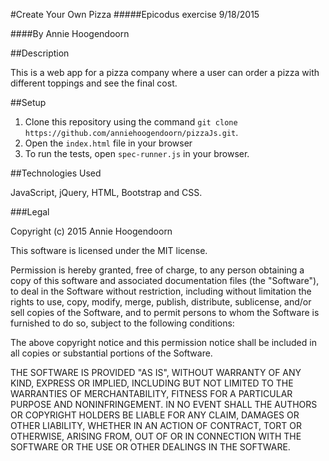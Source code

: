 #Create Your Own Pizza
#####Epicodus exercise 9/18/2015

####By Annie Hoogendoorn

##Description

This is a web app for a pizza company where a user can order a pizza with different toppings and see the final cost.

##Setup

1. Clone this repository using the command `git clone https://github.com/anniehoogendoorn/pizzaJs.git`.
2. Open the `index.html` file in your browser
3. To run the tests, open `spec-runner.js` in your browser.


##Technologies Used

JavaScript, jQuery, HTML, Bootstrap and CSS.

###Legal

Copyright (c) 2015 Annie Hoogendoorn

This software is licensed under the MIT license.

Permission is hereby granted, free of charge, to any person obtaining a copy of this software and associated documentation files (the "Software"), to deal in the Software without restriction, including without limitation the rights to use, copy, modify, merge, publish, distribute, sublicense, and/or sell copies of the Software, and to permit persons to whom the Software is furnished to do so, subject to the following conditions:

The above copyright notice and this permission notice shall be included in all copies or substantial portions of the Software.

THE SOFTWARE IS PROVIDED "AS IS", WITHOUT WARRANTY OF ANY KIND, EXPRESS OR IMPLIED, INCLUDING BUT NOT LIMITED TO THE WARRANTIES OF MERCHANTABILITY, FITNESS FOR A PARTICULAR PURPOSE AND NONINFRINGEMENT. IN NO EVENT SHALL THE AUTHORS OR COPYRIGHT HOLDERS BE LIABLE FOR ANY CLAIM, DAMAGES OR OTHER LIABILITY, WHETHER IN AN ACTION OF CONTRACT, TORT OR OTHERWISE, ARISING FROM, OUT OF OR IN CONNECTION WITH THE SOFTWARE OR THE USE OR OTHER DEALINGS IN THE SOFTWARE.
